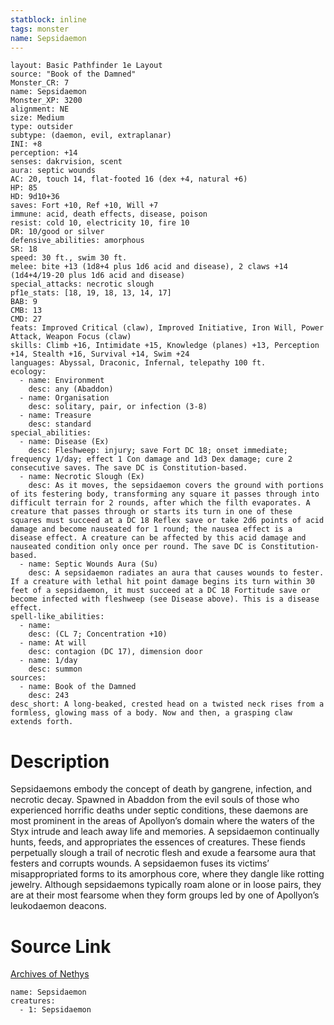 ```yaml
---
statblock: inline
tags: monster
name: Sepsidaemon
---
```

```statblock
layout: Basic Pathfinder 1e Layout
source: "Book of the Damned"
Monster_CR: 7
name: Sepsidaemon
Monster_XP: 3200
alignment: NE
size: Medium
type: outsider
subtype: (daemon, evil, extraplanar)
INI: +8
perception: +14
senses: dakrvision, scent
aura: septic wounds
AC: 20, touch 14, flat-footed 16 (dex +4, natural +6)
HP: 85
HD: 9d10+36
saves: Fort +10, Ref +10, Will +7
immune: acid, death effects, disease, poison
resist: cold 10, electricity 10, fire 10
DR: 10/good or silver
defensive_abilities: amorphous
SR: 18
speed: 30 ft., swim 30 ft.
melee: bite +13 (1d8+4 plus 1d6 acid and disease), 2 claws +14 (1d4+4/19-20 plus 1d6 acid and disease)
special_attacks: necrotic slough
pf1e_stats: [18, 19, 18, 13, 14, 17]
BAB: 9
CMB: 13
CMD: 27
feats: Improved Critical (claw), Improved Initiative, Iron Will, Power Attack, Weapon Focus (claw)
skills: Climb +16, Intimidate +15, Knowledge (planes) +13, Perception +14, Stealth +16, Survival +14, Swim +24
languages: Abyssal, Draconic, Infernal, telepathy 100 ft.
ecology:
  - name: Environment
    desc: any (Abaddon)
  - name: Organisation
    desc: solitary, pair, or infection (3-8)
  - name: Treasure
    desc: standard
special_abilities:
  - name: Disease (Ex)
    desc: Fleshweep: injury; save Fort DC 18; onset immediate; frequency 1/day; effect 1 Con damage and 1d3 Dex damage; cure 2 consecutive saves. The save DC is Constitution-based.
  - name: Necrotic Slough (Ex)
    desc: As it moves, the sepsidaemon covers the ground with portions of its festering body, transforming any square it passes through into difficult terrain for 2 rounds, after which the filth evaporates. A creature that passes through or starts its turn in one of these squares must succeed at a DC 18 Reflex save or take 2d6 points of acid damage and become nauseated for 1 round; the nausea effect is a disease effect. A creature can be affected by this acid damage and nauseated condition only once per round. The save DC is Constitution-based.
  - name: Septic Wounds Aura (Su)
    desc: A sepsidaemon radiates an aura that causes wounds to fester. If a creature with lethal hit point damage begins its turn within 30 feet of a sepsidaemon, it must succeed at a DC 18 Fortitude save or become infected with fleshweep (see Disease above). This is a disease effect.
spell-like_abilities:
  - name:
    desc: (CL 7; Concentration +10)
  - name: At will
    desc: contagion (DC 17), dimension door
  - name: 1/day
    desc: summon
sources:
  - name: Book of the Damned
    desc: 243
desc_short: A long-beaked, crested head on a twisted neck rises from a formless, glowing mass of a body. Now and then, a grasping claw extends forth.
```
# Description
Sepsidaemons embody the concept of death by gangrene, infection, and necrotic decay. Spawned in Abaddon from the evil souls of those who experienced horrific deaths under septic conditions, these daemons are most prominent in the areas of Apollyon’s domain where the waters of the Styx intrude and leach away life and memories. A sepsidaemon continually hunts, feeds, and appropriates the essences of creatures. These fiends perpetually slough a trail of necrotic flesh and exude a fearsome aura that festers and corrupts wounds. A sepsidaemon fuses its victims’ misappropriated forms to its amorphous core, where they dangle like rotting jewelry. Although sepsidaemons typically roam alone or in loose pairs, they are at their most fearsome when they form groups led by one of Apollyon’s leukodaemon deacons.
# Source Link
[Archives of Nethys](https://aonprd.com/MonsterDisplay.aspx?ItemName=Sepsidaemon)
```encounter-table
name: Sepsidaemon
creatures:
  - 1: Sepsidaemon
```
